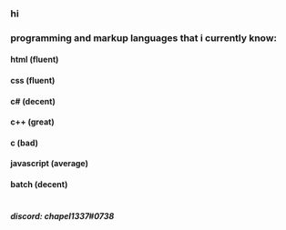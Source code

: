 ### hi

### programming and markup languages that i currently know:
#### html (fluent)
#### css (fluent)
#### c# (decent)
#### c++ (great)
#### c (bad)
#### javascript (average)
#### batch (decent)

#

##### discord: chapel1337#0738
